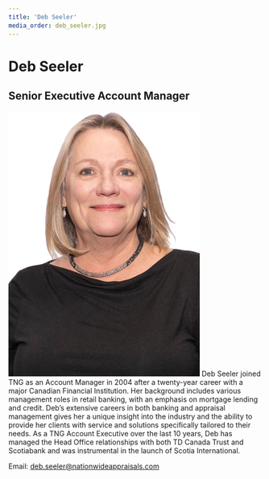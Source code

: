 ```yaml
---
title: 'Deb Seeler'
media_order: deb_seeler.jpg
---
```


# Deb Seeler
## Senior Executive Account Manager
![An image of Deb Seeler](deb_seeler.jpg)
Deb Seeler joined TNG as an Account Manager in 2004 after a twenty-year career with a major Canadian Financial Institution. Her background includes various management roles in retail banking, with an emphasis on mortgage lending and credit. Deb’s extensive careers in both banking and appraisal management gives her a unique insight into the industry and the ability to provide her clients with service and solutions specifically tailored to their needs. As a TNG Account Executive over the last 10 years, Deb has managed the Head Office relationships with both TD Canada Trust and Scotiabank and was instrumental in the launch of Scotia International.

Email: <deb.seeler@nationwideappraisals.com>